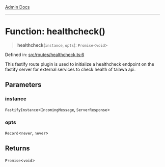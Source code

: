 [Admin Docs](/)

***

# Function: healthcheck()

> **healthcheck**(`instance`, `opts`): `Promise`\<`void`\>

Defined in: [src/routes/healthcheck.ts:6](https://github.com/Suyash878/talawa-api/blob/4657139c817cb5935454def8fb620b05175365a9/src/routes/healthcheck.ts#L6)

This fastify route plugin is used to initialize a healthcheck endpoint on the fastify server for external services to check health of talawa api.

## Parameters

### instance

`FastifyInstance`\<`IncomingMessage`, `ServerResponse`\>

### opts

`Record`\<`never`, `never`\>

## Returns

`Promise`\<`void`\>
